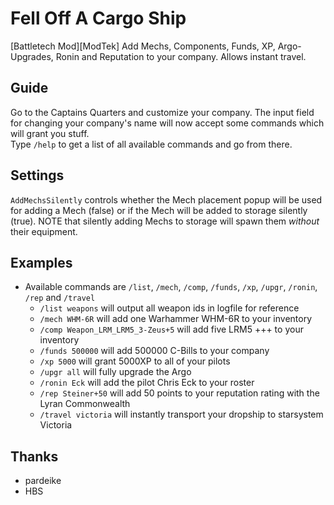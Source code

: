 # Fell Off A Cargo Ship

[Battletech Mod][ModTek] Add Mechs, Components, Funds, XP, Argo-Upgrades, Ronin and Reputation to your company. Allows instant travel.

## Guide
Go to the Captains Quarters and customize your company. The input field for changing your company's name will now accept some commands which will grant you stuff.  
Type `/help` to get a list of all available commands and go from there.

## Settings
`AddMechsSilently` controls whether the Mech placement popup will be used for adding a Mech (false) or if the Mech will be added to storage silently (true).
NOTE that silently adding Mechs to storage will spawn them *without* their equipment.

## Examples
* Available commands are `/list`, `/mech`, `/comp`, `/funds`, `/xp`, `/upgr`, `/ronin`, `/rep` and `/travel`
    * `/list weapons` will output all weapon ids in logfile for reference
    * `/mech WHM-6R` will add one Warhammer WHM-6R to your inventory 
    * `/comp Weapon_LRM_LRM5_3-Zeus+5` will add five LRM5 +++ to your inventory
    * `/funds 500000` will add 500000 C-Bills to your company
    * `/xp 5000` will grant 5000XP to all of your pilots
    * `/upgr all` will fully upgrade the Argo
    * `/ronin Eck` will add the pilot Chris Eck to your roster
    * `/rep Steiner+50` will add 50 points to your reputation rating with the Lyran Commonwealth
    * `/travel victoria` will instantly transport your dropship to starsystem Victoria

## Thanks
* pardeike
* HBS